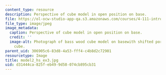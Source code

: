 ```yaml
---
content_type: resource
description: Perspective of cube model in open position on base.
file: https://ol-ocw-studio-app-qa.s3.amazonaws.com/courses/4-111-introduction-to-architecture-environmental-design-spring-2014/d31444ca825feb499d58074cb895cb31_model2_hs_ex3.jpg
file_type: image/jpeg
image_metadata:
  caption: Perspective of cube model in open position on base.
  credit: ''
  image-alt: Photograph of bass wood cube model on basewith shifted portions of the
    cube.
parent_uid: 306905c6-83d8-4a53-fff4-c4b8d2c72901
resourcetype: Image
title: model2_hs_ex3.jpg
uid: d31444ca-825f-eb49-9d58-074cb895cb31
---
```

